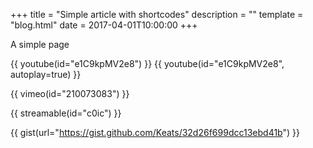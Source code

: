 +++
title = "Simple article with shortcodes"
description = ""
template = "blog.html"
date = 2017-04-01T10:00:00
+++

A simple page

{{ youtube(id="e1C9kpMV2e8") }}
{{ youtube(id="e1C9kpMV2e8", autoplay=true) }}

{{ vimeo(id="210073083") }}

{{ streamable(id="c0ic") }}

{{ gist(url="https://gist.github.com/Keats/32d26f699dcc13ebd41b") }}